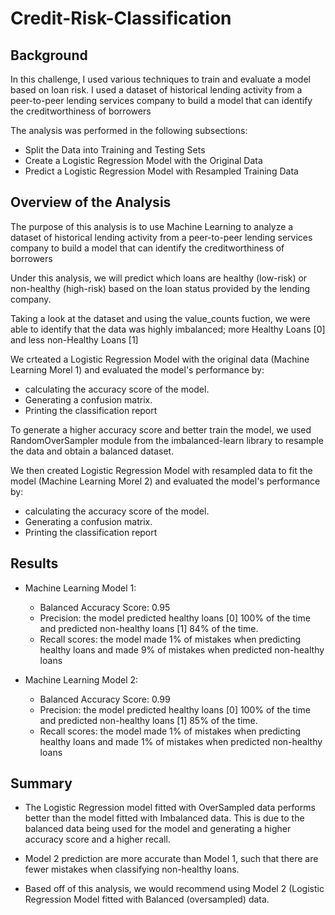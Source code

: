 # Credit-Risk-Classification

## Background
In this challenge, I used various techniques to train and evaluate a model based on loan risk. I used a dataset of historical lending activity from a peer-to-peer lending services company to build a model that can identify the creditworthiness of borrowers

The analysis was performed in the following subsections:

* Split the Data into Training and Testing Sets
* Create a Logistic Regression Model with the Original Data
* Predict a Logistic Regression Model with Resampled Training Data


## Overview of the Analysis

The purpose of this analysis is to use Machine Learning to analyze a dataset of historical lending activity from a peer-to-peer lending services company to build a model that can identify the creditworthiness of borrowers

Under this analysis, we will predict which loans are healthy (low-risk) or non-healthy (high-risk) based on the loan status provided by the lending company.

Taking a look at the dataset and using the value_counts fuction, we were able to identify that the data was highly imbalanced; more Healthy Loans [0] and less non-Healthy Loans [1]

We crteated a Logistic Regression Model with the original data (Machine Learning Morel 1) and evaluated the model's performance by: 
- calculating the accuracy score of the model.
- Generating a confusion matrix.
- Printing the classification report

To generate a higher accuracy score and better train the model, we used RandomOverSampler module from the imbalanced-learn library to resample the data and obtain a balanced dataset.

We then created Logistic Regression Model with resampled data to fit the model (Machine Learning Morel 2) and evaluated the model's performance by: 
- calculating the accuracy score of the model.
- Generating a confusion matrix.
- Printing the classification report


## Results

* Machine Learning Model 1:
  * Balanced Accuracy Score: 0.95
  * Precision: the model predicted healthy loans [0] 100% of the time and predicted non-healthy loans [1] 84% of the time.
  * Recall scores: the model made 1% of mistakes when predicting healthy loans and made 9% of mistakes when predicted non-healthy loans


* Machine Learning Model 2:
  * Balanced Accuracy Score: 0.99
  * Precision: the model predicted healthy loans [0] 100% of the time and predicted non-healthy loans [1] 85% of the time.
  * Recall scores: the model made 1% of mistakes when predicting healthy loans and made 1% of mistakes when predicted non-healthy loans

## Summary

* The Logistic Regression model fitted with OverSampled data performs  better than the model fitted with Imbalanced data. This is due to the balanced data being used for the model and generating a higher accuracy score and a higher recall. 

* Model 2 prediction are more accurate than Model 1, such that there are fewer mistakes when classifying non-healthy loans. 

* Based off of this analysis, we would recommend using Model 2 (Logistic Regression Model fitted with Balanced (oversampled) data.

